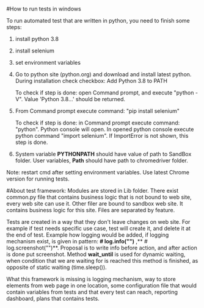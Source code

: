 #How to run tests in windows

To run automated test that are written in python, you need to finish some steps:
 1. install python 3.8
 2. install selenium
 3. set environment variables
 
 1. Go to python site (python.org) and download and install latest python.
    During installation check checkbox: Add Python 3.8 to PATH
    
    To check if step is done: open Command prompt, and execute "python -V". 
    Value 'Python 3.8...' should be returned.
    
 2. From Command prompt execute command: "pip install selenium"
 
    To check if step is done: in Command prompt execute command: "python". Python console
    will open. In opened python console execute python command "import selenium".
    If ImportError is not shown, this step is done.
    
 3. System variable **PYTHONPATH** should have value of  path to SandBox folder.
    User variables, **Path** should have path to chromedriver folder. 
    
Note: restart cmd after setting environment variables. Use latest Chrome version for running tests.


#About test framework:
Modules are stored in Lib folder. There exist common.py file that contains business logic
that is not bound to web site, every web site can use it. Other filer are bound to
sandbox web site. It contains business logic for this site. Files are separated
by feature. 

Tests are created in a way that they don't leave changes on web site.
For example if test needs specific use case, test will create it, and delete it at the end
of test. Example how logging would be added, if logging mechanism exist,
is given in pattern: **# log.info("")** ,** # log.screenshot("")**. Proposal is to
write info before action, and after action is done put screenshot.
Method **wait_until** is used for dynamic waiting, when condition that we are waiting for is
 reached this method is finished, as opposite of static waiting (time.sleep()).
  
What this framework is missing is logging mechanism, way to store elements from web page
in one location, some configuration file that
would contain variables from tests and that every test can reach, reporting dashboard, plans
that contains tests.
    
    
   
 